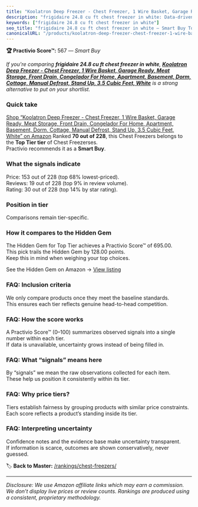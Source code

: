 ```yaml
---
title: "Koolatron Deep Freezer - Chest Freezer, 1 Wire Basket, Garage Ready, Meat Storage, Front Drain, Congelador For Home, Apartment, Basement, Dorm, Cottage, Manual Defrost, Stand Up, 3.5 Cubic Feet, White"
description: "frigidaire 24.8 cu ft chest freezer in white: Data-driven within Top Tier ranking using the Practivio Score™. Positioned by quality, value, demand, findability…"
keywords: ["frigidaire 24.8 cu ft chest freezer in white"]
seo_title: "frigidaire 24.8 cu ft chest freezer in white — Smart Buy Top Tier (2025)"
canonicalURL: "/products/koolatron-deep-freezer-chest-freezer-1-wire-basket-garage-ready-meat-storage-front-drain-congelador-for-home-apartment-basement-dorm-cottage-manual-defrost-stand-up-35-cubic-feet-white-B01MQTPGJ0/"
---
```


**🏆 Practivio Score™:** 567 — _Smart Buy_


*If you're comparing **frigidaire 24.8 cu ft chest freezer in white**, **[Koolatron Deep Freezer - Chest Freezer, 1 Wire Basket, Garage Ready, Meat Storage, Front Drain, Congelador For Home, Apartment, Basement, Dorm, Cottage, Manual Defrost, Stand Up, 3.5 Cubic Feet, White](https://www.amazon.com/dp/B01MQTPGJ0?tag=practivio-20)** is a strong alternative to put on your shortlist.*
### Quick take
[Shop “Koolatron Deep Freezer - Chest Freezer, 1 Wire Basket, Garage Ready, Meat Storage, Front Drain, Congelador For Home, Apartment, Basement, Dorm, Cottage, Manual Defrost, Stand Up, 3.5 Cubic Feet, White” on Amazon](https://www.amazon.com/dp/B01MQTPGJ0?tag=practivio-20)
Ranked **70 out of 228**, this Chest Freezers belongs to the **Top Tier tier** of Chest Freezerses.  
Practivio recommends it as a **Smart Buy**.

### What the signals indicate
Price: 153 out of 228 (top 68% lowest-priced).  
Reviews: 19 out of 228 (top 9% in review volume).  
Rating: 30 out of 228 (top 14% by star rating).  

### Position in tier
Comparisons remain tier-specific.

### How it compares to the Hidden Gem
The Hidden Gem for Top Tier achieves a Practivio Score™ of 695.00.  
This pick trails the Hidden Gem by 128.00 points.  
Keep this in mind when weighing your top choices.  

See the Hidden Gem on Amazon → [View listing](https://www.amazon.com/dp/B08P6CS4SW?tag=practivio-20)

### FAQ: Inclusion criteria
We only compare products once they meet the baseline standards.  
This ensures each tier reflects genuine head-to-head competition.

### FAQ: How the score works
A Practivio Score™ (0–100) summarizes observed signals into a single number within each tier.  
If data is unavailable, uncertainty grows instead of being filled in.

### FAQ: What “signals” means here
By “signals” we mean the raw observations collected for each item.  
These help us position it consistently within its tier.

### FAQ: Why price tiers?
Tiers establish fairness by grouping products with similar price constraints.  
Each score reflects a product’s standing inside its tier.

### FAQ: Interpreting uncertainty
Confidence notes and the evidence base make uncertainty transparent.  
If information is scarce, outcomes are shown conservatively, never guessed.


🏷️ **Back to Master:** [/rankings/chest-freezers/](/rankings/chest-freezers/)

---
_Disclosure: We use Amazon affiliate links which may earn a commission. We don’t display live prices or review counts. Rankings are produced using a consistent, proprietary methodology._
